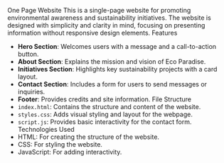 One Page Website
This is a single-page website for promoting environmental awareness and sustainability initiatives. The website is designed with simplicity and clarity in mind, focusing on presenting information without responsive design elements.
Features
- **Hero Section**: Welcomes users with a message and a call-to-action button.
- **About Section**: Explains the mission and vision of Eco Paradise.
- **Initiatives Section**: Highlights key sustainability projects with a card layout.
- **Contact Section**: Includes a form for users to send messages or inquiries.
- **Footer**: Provides credits and site information.
File Structure
- `index.html`: Contains the structure and content of the website.
- `styles.css`: Adds visual styling and layout for the webpage.
- `script.js`: Provides basic interactivity for the contact form.
Technologies Used
- HTML: For creating the structure of the website.
- CSS: For styling the website.
- JavaScript: For adding interactivity.

